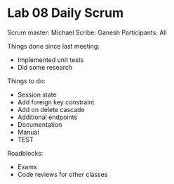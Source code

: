 # Lab 08 Daily Scrum
Scrum master: Michael
Scribe: Ganesh
Participants: All

Things done since last meeting:
- Implemented unit tests
- Did some research

Things to do:
- Session state
- Add foreign key constraint
- Add on delete cascade
- Additional endpoints
- Documentation
- Manual
- TEST

Roadblocks:
- Exams
- Code reviews for other classes
